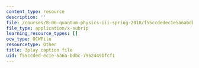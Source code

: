 ```yaml
---
content_type: resource
description: ''
file: /courses/8-06-quantum-physics-iii-spring-2018/f55ccdedec1e5a6abdbc7952449bfcf1_Prx5mnE7BUM.vtt
file_type: application/x-subrip
learning_resource_types: []
ocw_type: OCWFile
resourcetype: Other
title: 3play caption file
uid: f55ccded-ec1e-5a6a-bdbc-7952449bfcf1
---
```

